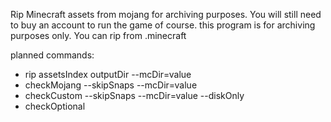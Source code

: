 Rip Minecraft assets from mojang for archiving purposes. You will still need to buy an account to run the game of course. this program is for archiving purposes only. You can rip from .minecraft

planned commands:
- rip assetsIndex outputDir --mcDir=value
- checkMojang --skipSnaps --mcDir=value
- checkCustom --skipSnaps --mcDir=value --diskOnly
- checkOptional

